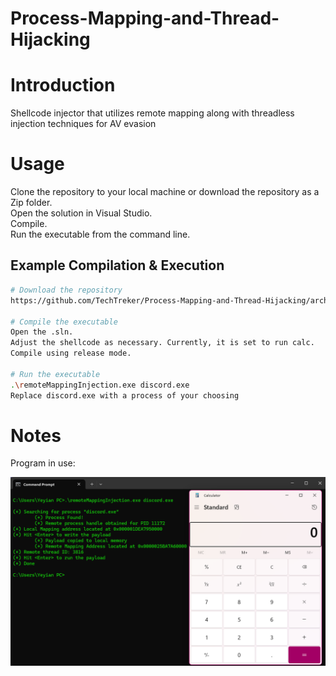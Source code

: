 # Process-Mapping-and-Thread-Hijacking

# Introduction
Shellcode injector that utilizes remote mapping along with threadless injection techniques for AV evasion

# Usage
Clone the repository to your local machine or download the repository as a Zip folder.\
Open the solution in Visual Studio.\
Compile.\
Run the executable from the command line.

## Example Compilation & Execution
```sh
# Download the repository
https://github.com/TechTreker/Process-Mapping-and-Thread-Hijacking/archive/refs/heads/main.zip

# Compile the executable
Open the .sln.
Adjust the shellcode as necessary. Currently, it is set to run calc.
Compile using release mode.

# Run the executable
.\remoteMappingInjection.exe discord.exe
Replace discord.exe with a process of your choosing
```
# Notes
Program in use:

![Photo](images/Success.png)
